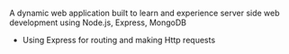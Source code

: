 A dynamic web application built to learn and experience server side web development using Node.js, Express, MongoDB

- Using Express for routing and making Http requests
